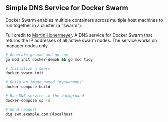## Simple DNS Service for Docker Swarm

Docker Swarm enables multiple containers across multiple host machines to run together in a cluster (a "swarm").

Full credit to [Martin Honermeyer](https://github.com/djmaze/swarmdns). A DNS service for Docker Swarm that returns the IP addresses of all active swarm nodes. The service works on manager nodes only.

```bash
# Generate go.mod and go.sum
go mod init docker-demo6 && go mod tidy

# Initialize a swarm
docker swarm init

# Build an image named "myswarmdns"
docker-compose build

# Run DNS service in the background
docker-compose up -d

# Send request
dig swm.example.com @localhost
```